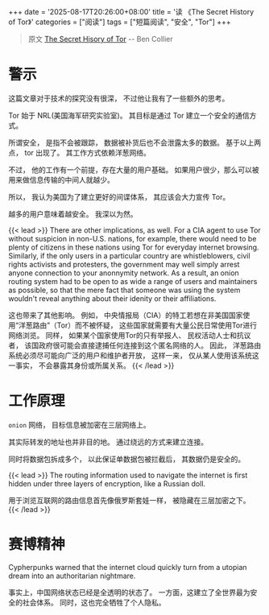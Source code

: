 +++
date = '2025-08-17T20:26:00+08:00'
title = '读 《The Secret History of Tor》'
categories = ["阅读"]
tags = ["短篇阅读", "安全", "Tor"]
+++

> 原文 [The Secret Hisory of Tor](https://thereader.mitpress.mit.edu/the-secret-history-of-tor-how-a-military-project-became-a-lifeline-for-privacy/) -- Ben Collier

# 警示

这篇文章对于技术的探究没有很深，
不过他让我有了一些额外的思考。

Tor 始于 NRL(美国海军研究实验室)。
其目标是通过 Tor 建立一个安全的通信方式。

所谓安全，
是指不会被跟踪，
数据被补货后也不会泄露太多的数据。
基于以上两点，
tor 出现了。
其工作方式依赖洋葱网络。

不过，
他的工作有一个前提，存在大量的用户基础。
如果用户很少，那么可以被用来做信息传输的中间人就越少。

所以，
我认为美国为了建立更好的间谍体系，
其应该会大力宣传 Tor。

越多的用户意味着越安全。
我深以为然。

{{< lead >}}
There are other implications,
as well.
For a CIA agent to use Tor without suspicion in non-U.S. nations,
for example, 
there would need to be plenty of citizens in these nations using Tor for everyday internet browsing.
Similarly,
if the only users in a particular country are whistleblowers, 
civil rights activists and protesters, 
the government may well simply arrest anyone connection to your anonnymity network.
As a result,
an onion routing system had to be open to as wide a range of users and maintainers as possible,
so that the mere fact that someone was using the system wouldn't reveal anything about their idenity or their affiliations.

这也带来了其他影响。
例如，
中央情报局（CIA）的特工若想在非美国国家使用“洋葱路由”（Tor）而不被怀疑，
这些国家就需要有大量公民日常使用Tor进行网络浏览。
同样，
如果某个国家使用Tor的只有举报人、
民权活动人士和抗议者，
该国政府很可能会直接逮捕任何连接到这个匿名网络的人。
因此，
洋葱路由系统必须尽可能向广泛的用户和维护者开放，
这样一来，
仅从某人使用该系统这一事实，
不会暴露其身份或所属关系。
{{< /lead >}}

# 工作原理

`onion` 网络，
目标信息被加密在三层网络上。

其实际转发的地址也并非目的地。
通过绕远的方式来建立连接。

同时将数据包拆成多个，
以此保证单数据包被拦截后，
其数据仍是安全的。

{{< lead >}}
The routing information used to navigate the internet is first hidden under three layers of encryption, like a Russian doll.

用于浏览互联网的路由信息首先像俄罗斯套娃一样，
被隐藏在三层加密之下。
{{< /lead >}}

# 赛博精神

Cypherpunks warned that the internet cloud quickly turn from a utopian dream into an authoritarian nightmare.

事实上，中国网络状态已经是全透明的状态了。
一方面，这建立了全世界最为安全的社会体系。
同时，这也完全牺牲了个人隐私。